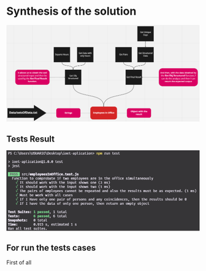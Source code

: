 # Synthesis of the solution

<img src="./images/mental.png">

## Tests Result

<img src="./images/test.png">

## For run the tests cases

First of all
